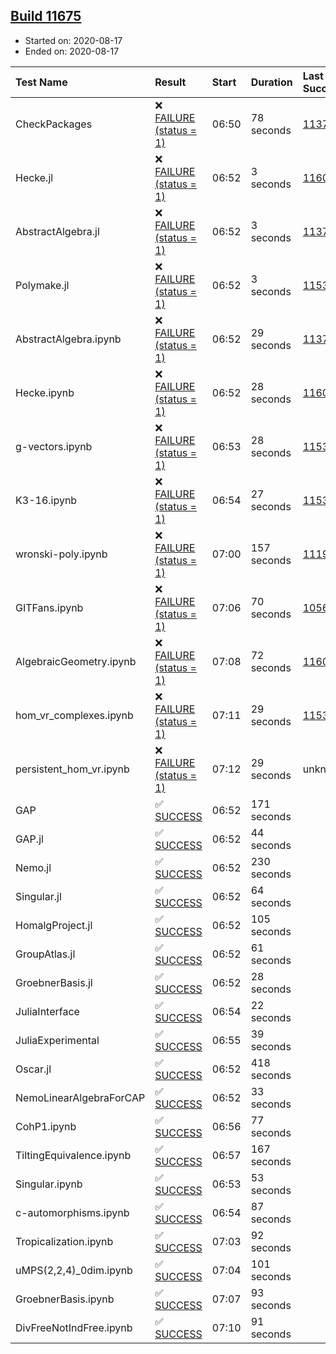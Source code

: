 ## [Build 11675](https://oscarci.mathematik.uni-kl.de/job/oscar/11675/)

* Started on: 2020-08-17
* Ended on: 2020-08-17

| Test Name    | Result | Start | Duration | Last Success | First Failure |
|:-------------|:-------|:------|:---------|:-------------|:--------------|
| CheckPackages | ❌ [FAILURE (status = 1)](https://oscarci.mathematik.uni-kl.de/job/oscar/11675/artifact/logs/build-11675/CheckPackages.log) | 06:50 | 78 seconds | [11376](https://oscarci.mathematik.uni-kl.de/job/oscar/11376/) | [11377](https://oscarci.mathematik.uni-kl.de/job/oscar/11377/) |
| Hecke.jl | ❌ [FAILURE (status = 1)](https://oscarci.mathematik.uni-kl.de/job/oscar/11675/artifact/logs/build-11675/Hecke.jl.log) | 06:52 | 3 seconds | [11602](https://oscarci.mathematik.uni-kl.de/job/oscar/11602/) | [11603](https://oscarci.mathematik.uni-kl.de/job/oscar/11603/) |
| AbstractAlgebra.jl | ❌ [FAILURE (status = 1)](https://oscarci.mathematik.uni-kl.de/job/oscar/11675/artifact/logs/build-11675/AbstractAlgebra.jl.log) | 06:52 | 3 seconds | [11376](https://oscarci.mathematik.uni-kl.de/job/oscar/11376/) | [11377](https://oscarci.mathematik.uni-kl.de/job/oscar/11377/) |
| Polymake.jl | ❌ [FAILURE (status = 1)](https://oscarci.mathematik.uni-kl.de/job/oscar/11675/artifact/logs/build-11675/Polymake.jl.log) | 06:52 | 3 seconds | [11532](https://oscarci.mathematik.uni-kl.de/job/oscar/11532/) | [11533](https://oscarci.mathematik.uni-kl.de/job/oscar/11533/) |
| AbstractAlgebra.ipynb | ❌ [FAILURE (status = 1)](https://oscarci.mathematik.uni-kl.de/job/oscar/11675/artifact/logs/build-11675/AbstractAlgebra.ipynb.log) | 06:52 | 29 seconds | [11376](https://oscarci.mathematik.uni-kl.de/job/oscar/11376/) | [11377](https://oscarci.mathematik.uni-kl.de/job/oscar/11377/) |
| Hecke.ipynb | ❌ [FAILURE (status = 1)](https://oscarci.mathematik.uni-kl.de/job/oscar/11675/artifact/logs/build-11675/Hecke.ipynb.log) | 06:52 | 28 seconds | [11602](https://oscarci.mathematik.uni-kl.de/job/oscar/11602/) | [11603](https://oscarci.mathematik.uni-kl.de/job/oscar/11603/) |
| g-vectors.ipynb | ❌ [FAILURE (status = 1)](https://oscarci.mathematik.uni-kl.de/job/oscar/11675/artifact/logs/build-11675/g-vectors.ipynb.log) | 06:53 | 28 seconds | [11532](https://oscarci.mathematik.uni-kl.de/job/oscar/11532/) | [11533](https://oscarci.mathematik.uni-kl.de/job/oscar/11533/) |
| K3-16.ipynb | ❌ [FAILURE (status = 1)](https://oscarci.mathematik.uni-kl.de/job/oscar/11675/artifact/logs/build-11675/K3-16.ipynb.log) | 06:54 | 27 seconds | [11532](https://oscarci.mathematik.uni-kl.de/job/oscar/11532/) | [11533](https://oscarci.mathematik.uni-kl.de/job/oscar/11533/) |
| wronski-poly.ipynb | ❌ [FAILURE (status = 1)](https://oscarci.mathematik.uni-kl.de/job/oscar/11675/artifact/logs/build-11675/wronski-poly.ipynb.log) | 07:00 | 157 seconds | [11192](https://oscarci.mathematik.uni-kl.de/job/oscar/11192/) | [11193](https://oscarci.mathematik.uni-kl.de/job/oscar/11193/) |
| GITFans.ipynb | ❌ [FAILURE (status = 1)](https://oscarci.mathematik.uni-kl.de/job/oscar/11675/artifact/logs/build-11675/GITFans.ipynb.log) | 07:06 | 70 seconds | [10566](https://oscarci.mathematik.uni-kl.de/job/oscar/10566/) | [10567](https://oscarci.mathematik.uni-kl.de/job/oscar/10567/) |
| AlgebraicGeometry.ipynb | ❌ [FAILURE (status = 1)](https://oscarci.mathematik.uni-kl.de/job/oscar/11675/artifact/logs/build-11675/AlgebraicGeometry.ipynb.log) | 07:08 | 72 seconds | [11602](https://oscarci.mathematik.uni-kl.de/job/oscar/11602/) | [11603](https://oscarci.mathematik.uni-kl.de/job/oscar/11603/) |
| hom_vr_complexes.ipynb | ❌ [FAILURE (status = 1)](https://oscarci.mathematik.uni-kl.de/job/oscar/11675/artifact/logs/build-11675/hom_vr_complexes.ipynb.log) | 07:11 | 29 seconds | [11532](https://oscarci.mathematik.uni-kl.de/job/oscar/11532/) | [11533](https://oscarci.mathematik.uni-kl.de/job/oscar/11533/) |
| persistent_hom_vr.ipynb | ❌ [FAILURE (status = 1)](https://oscarci.mathematik.uni-kl.de/job/oscar/11675/artifact/logs/build-11675/persistent_hom_vr.ipynb.log) | 07:12 | 29 seconds | unknown | unknown |
| GAP | ✅ [SUCCESS](https://oscarci.mathematik.uni-kl.de/job/oscar/11675/artifact/logs/build-11675/GAP.log) | 06:52 | 171 seconds |  |  |
| GAP.jl | ✅ [SUCCESS](https://oscarci.mathematik.uni-kl.de/job/oscar/11675/artifact/logs/build-11675/GAP.jl.log) | 06:52 | 44 seconds |  |  |
| Nemo.jl | ✅ [SUCCESS](https://oscarci.mathematik.uni-kl.de/job/oscar/11675/artifact/logs/build-11675/Nemo.jl.log) | 06:52 | 230 seconds |  |  |
| Singular.jl | ✅ [SUCCESS](https://oscarci.mathematik.uni-kl.de/job/oscar/11675/artifact/logs/build-11675/Singular.jl.log) | 06:52 | 64 seconds |  |  |
| HomalgProject.jl | ✅ [SUCCESS](https://oscarci.mathematik.uni-kl.de/job/oscar/11675/artifact/logs/build-11675/HomalgProject.jl.log) | 06:52 | 105 seconds |  |  |
| GroupAtlas.jl | ✅ [SUCCESS](https://oscarci.mathematik.uni-kl.de/job/oscar/11675/artifact/logs/build-11675/GroupAtlas.jl.log) | 06:52 | 61 seconds |  |  |
| GroebnerBasis.jl | ✅ [SUCCESS](https://oscarci.mathematik.uni-kl.de/job/oscar/11675/artifact/logs/build-11675/GroebnerBasis.jl.log) | 06:52 | 28 seconds |  |  |
| JuliaInterface | ✅ [SUCCESS](https://oscarci.mathematik.uni-kl.de/job/oscar/11675/artifact/logs/build-11675/JuliaInterface.log) | 06:54 | 22 seconds |  |  |
| JuliaExperimental | ✅ [SUCCESS](https://oscarci.mathematik.uni-kl.de/job/oscar/11675/artifact/logs/build-11675/JuliaExperimental.log) | 06:55 | 39 seconds |  |  |
| Oscar.jl | ✅ [SUCCESS](https://oscarci.mathematik.uni-kl.de/job/oscar/11675/artifact/logs/build-11675/Oscar.jl.log) | 06:52 | 418 seconds |  |  |
| NemoLinearAlgebraForCAP | ✅ [SUCCESS](https://oscarci.mathematik.uni-kl.de/job/oscar/11675/artifact/logs/build-11675/NemoLinearAlgebraForCAP.log) | 06:52 | 33 seconds |  |  |
| CohP1.ipynb | ✅ [SUCCESS](https://oscarci.mathematik.uni-kl.de/job/oscar/11675/artifact/logs/build-11675/CohP1.ipynb.log) | 06:56 | 77 seconds |  |  |
| TiltingEquivalence.ipynb | ✅ [SUCCESS](https://oscarci.mathematik.uni-kl.de/job/oscar/11675/artifact/logs/build-11675/TiltingEquivalence.ipynb.log) | 06:57 | 167 seconds |  |  |
| Singular.ipynb | ✅ [SUCCESS](https://oscarci.mathematik.uni-kl.de/job/oscar/11675/artifact/logs/build-11675/Singular.ipynb.log) | 06:53 | 53 seconds |  |  |
| c-automorphisms.ipynb | ✅ [SUCCESS](https://oscarci.mathematik.uni-kl.de/job/oscar/11675/artifact/logs/build-11675/c-automorphisms.ipynb.log) | 06:54 | 87 seconds |  |  |
| Tropicalization.ipynb | ✅ [SUCCESS](https://oscarci.mathematik.uni-kl.de/job/oscar/11675/artifact/logs/build-11675/Tropicalization.ipynb.log) | 07:03 | 92 seconds |  |  |
| uMPS(2,2,4)_0dim.ipynb | ✅ [SUCCESS](https://oscarci.mathematik.uni-kl.de/job/oscar/11675/artifact/logs/build-11675/uMPS-2-2-4-_0dim.ipynb.log) | 07:04 | 101 seconds |  |  |
| GroebnerBasis.ipynb | ✅ [SUCCESS](https://oscarci.mathematik.uni-kl.de/job/oscar/11675/artifact/logs/build-11675/GroebnerBasis.ipynb.log) | 07:07 | 93 seconds |  |  |
| DivFreeNotIndFree.ipynb | ✅ [SUCCESS](https://oscarci.mathematik.uni-kl.de/job/oscar/11675/artifact/logs/build-11675/DivFreeNotIndFree.ipynb.log) | 07:10 | 91 seconds |  |  |
